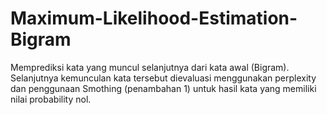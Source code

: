 # Maximum-Likelihood-Estimation-Bigram
Memprediksi kata yang muncul selanjutnya dari kata awal (Bigram). Selanjutnya kemunculan kata tersebut dievaluasi menggunakan perplexity dan penggunaan Smothing (penambahan 1) untuk hasil kata yang memiliki nilai probability nol. 
